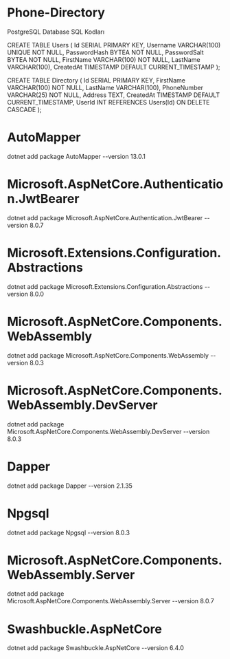 # Phone-Directory

PostgreSQL Database SQL Kodları

CREATE TABLE Users (
    Id SERIAL PRIMARY KEY,
    Username VARCHAR(100) UNIQUE NOT NULL,
    PasswordHash BYTEA NOT NULL,
    PasswordSalt BYTEA NOT NULL,
    FirstName VARCHAR(100) NOT NULL,
    LastName VARCHAR(100),
    CreatedAt TIMESTAMP DEFAULT CURRENT_TIMESTAMP
);

CREATE TABLE Directory (
    Id SERIAL PRIMARY KEY,
    FirstName VARCHAR(100) NOT NULL,
    LastName VARCHAR(100),
    PhoneNumber VARCHAR(25) NOT NULL,
    Address TEXT,
    CreatedAt TIMESTAMP DEFAULT CURRENT_TIMESTAMP,
    UserId INT REFERENCES Users(Id) ON DELETE CASCADE
);

# AutoMapper
dotnet add package AutoMapper --version 13.0.1

# Microsoft.AspNetCore.Authentication.JwtBearer
dotnet add package Microsoft.AspNetCore.Authentication.JwtBearer --version 8.0.7

# Microsoft.Extensions.Configuration.Abstractions
dotnet add package Microsoft.Extensions.Configuration.Abstractions --version 8.0.0

# Microsoft.AspNetCore.Components.WebAssembly
dotnet add package Microsoft.AspNetCore.Components.WebAssembly --version 8.0.3

# Microsoft.AspNetCore.Components.WebAssembly.DevServer
dotnet add package Microsoft.AspNetCore.Components.WebAssembly.DevServer --version 8.0.3

# Dapper
dotnet add package Dapper --version 2.1.35

# Npgsql
dotnet add package Npgsql --version 8.0.3

# Microsoft.AspNetCore.Components.WebAssembly.Server
dotnet add package Microsoft.AspNetCore.Components.WebAssembly.Server --version 8.0.7

# Swashbuckle.AspNetCore
dotnet add package Swashbuckle.AspNetCore --version 6.4.0
